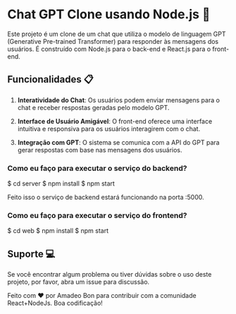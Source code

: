 # Chat GPT Clone usando Node.js 🤖

Este projeto é um clone de um chat que utiliza o modelo de linguagem GPT (Generative Pre-trained Transformer) para responder às mensagens dos usuários. É construído com Node.js para o back-end e React.js para o front-end.

## Funcionalidades 📋

1. **Interatividade do Chat**: Os usuários podem enviar mensagens para o chat e receber respostas geradas pelo modelo GPT.

2. **Interface de Usuário Amigável**: O front-end oferece uma interface intuitiva e responsiva para os usuários interagirem com o chat.

3. **Integração com GPT**: O sistema se comunica com a API do GPT para gerar respostas com base nas mensagens dos usuários.

### Como eu faço para executar o serviço do backend?

$ cd server
$ npm install
$ npm start

Feito isso o serviço de backend estará funcionando na porta :5000.

### Como eu faço para executar o serviço do frontend?

$ cd web
$ npm install
$ npm start

## Suporte 💻

Se você encontrar algum problema ou tiver dúvidas sobre o uso deste projeto, por favor, abra um issue para discussão.

Feito com ❤️ por Amadeo Bon para contribuir com a comunidade React+NodeJs. Boa codificação!
